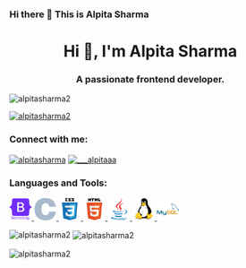 ### Hi there 👋 This is Alpita Sharma
<h1 align="center">Hi 👋, I'm Alpita Sharma</h1>
<h3 align="center">A passionate frontend developer.</h3>

<p align="left"> <img src="https://komarev.com/ghpvc/?username=alpitasharma2&label=Profile%20views&color=0e75b6&style=flat" alt="alpitasharma2" /> </p>

<p align="left"> <a href="https://github.com/ryo-ma/github-profile-trophy"><img src="https://github-profile-trophy.vercel.app/?username=alpitasharma2" alt="alpitasharma2" /></a> </p>

<h3 align="left">Connect with me:</h3>
<p align="left">
<a href="https://linkedin.com/in/alpitasharma" target="blank"><img align="center" src="https://cdn.jsdelivr.net/npm/simple-icons@3.0.1/icons/linkedin.svg" alt="alpitasharma" height="30" width="40" /></a>
<a href="https://instagram.com/___alpitaaa" target="blank"><img align="center" src="https://cdn.jsdelivr.net/npm/simple-icons@3.0.1/icons/instagram.svg" alt="___alpitaaa" height="30" width="40" /></a>
</p>

<h3 align="left">Languages and Tools:</h3>
<p align="left"> <a href="https://getbootstrap.com" target="_blank"> <img src="https://raw.githubusercontent.com/devicons/devicon/master/icons/bootstrap/bootstrap-plain-wordmark.svg" alt="bootstrap" width="40" height="40"/> </a> <a href="https://www.cprogramming.com/" target="_blank"> <img src="https://raw.githubusercontent.com/devicons/devicon/master/icons/c/c-original.svg" alt="c" width="40" height="40"/> </a> <a href="https://www.w3schools.com/css/" target="_blank"> <img src="https://raw.githubusercontent.com/devicons/devicon/master/icons/css3/css3-original-wordmark.svg" alt="css3" width="40" height="40"/> </a> <a href="https://www.w3.org/html/" target="_blank"> <img src="https://raw.githubusercontent.com/devicons/devicon/master/icons/html5/html5-original-wordmark.svg" alt="html5" width="40" height="40"/> </a> <a href="https://www.java.com" target="_blank"> <img src="https://raw.githubusercontent.com/devicons/devicon/master/icons/java/java-original.svg" alt="java" width="40" height="40"/> </a> <a href="https://www.linux.org/" target="_blank"> <img src="https://raw.githubusercontent.com/devicons/devicon/master/icons/linux/linux-original.svg" alt="linux" width="40" height="40"/> </a> <a href="https://www.mysql.com/" target="_blank"> <img src="https://raw.githubusercontent.com/devicons/devicon/master/icons/mysql/mysql-original-wordmark.svg" alt="mysql" width="40" height="40"/> </a> </p>

<p><img align="left" src="https://github-readme-stats.vercel.app/api/top-langs?username=alpitasharma2&show_icons=true&locale=en&layout=compact" alt="alpitasharma2" /></p>

<p>&nbsp;<img align="center" src="https://github-readme-stats.vercel.app/api?username=alpitasharma2&show_icons=true&locale=en" alt="alpitasharma2" /></p>

<p><img align="center" src="https://github-readme-streak-stats.herokuapp.com/?user=alpitasharma2&" alt="alpitasharma2" /></p>

